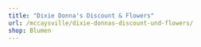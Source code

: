 ```yaml
---
title: "Dixie Donna's Discount & Flowers"
url: /mccaysville/dixie-donnas-discount-und-flowers/
shop: Blumen
---
```


